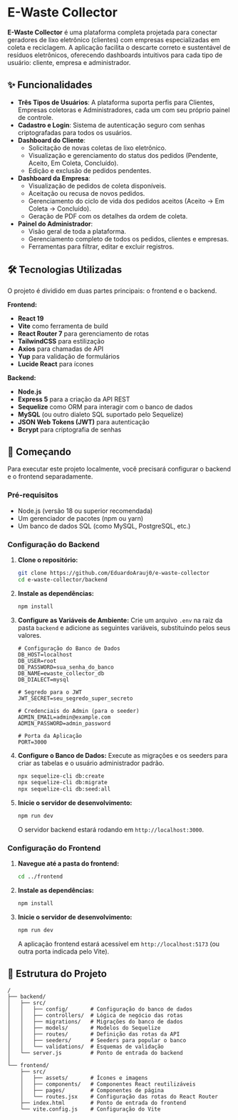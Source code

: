 # E-Waste Collector

**E-Waste Collector** é uma plataforma completa projetada para conectar geradores de lixo eletrônico (clientes) com empresas especializadas em coleta e reciclagem. A aplicação facilita o descarte correto e sustentável de resíduos eletrônicos, oferecendo dashboards intuitivos para cada tipo de usuário: cliente, empresa e administrador.

## ✨ Funcionalidades

- **Três Tipos de Usuários**: A plataforma suporta perfis para Clientes, Empresas coletoras e Administradores, cada um com seu próprio painel de controle.
- **Cadastro e Login**: Sistema de autenticação seguro com senhas criptografadas para todos os usuários.
- **Dashboard do Cliente**:
    - Solicitação de novas coletas de lixo eletrônico.
    - Visualização e gerenciamento do status dos pedidos (Pendente, Aceito, Em Coleta, Concluído).
    - Edição e exclusão de pedidos pendentes.
- **Dashboard da Empresa**:
    - Visualização de pedidos de coleta disponíveis.
    - Aceitação ou recusa de novos pedidos.
    - Gerenciamento do ciclo de vida dos pedidos aceitos (Aceito -> Em Coleta -> Concluído).
    - Geração de PDF com os detalhes da ordem de coleta.
- **Painel do Administrador**:
    - Visão geral de toda a plataforma.
    - Gerenciamento completo de todos os pedidos, clientes e empresas.
    - Ferramentas para filtrar, editar e excluir registros.

## 🛠️ Tecnologias Utilizadas

O projeto é dividido em duas partes principais: o frontend e o backend.

**Frontend:**
- **React 19**
- **Vite** como ferramenta de build
- **React Router 7** para gerenciamento de rotas
- **TailwindCSS** para estilização
- **Axios** para chamadas de API
- **Yup** para validação de formulários
- **Lucide React** para ícones

**Backend:**
- **Node.js**
- **Express 5** para a criação da API REST
- **Sequelize** como ORM para interagir com o banco de dados
- **MySQL** (ou outro dialeto SQL suportado pelo Sequelize)
- **JSON Web Tokens (JWT)** para autenticação
- **Bcrypt** para criptografia de senhas

## 🚀 Começando

Para executar este projeto localmente, você precisará configurar o backend e o frontend separadamente.

### Pré-requisitos

- Node.js (versão 18 ou superior recomendada)
- Um gerenciador de pacotes (npm ou yarn)
- Um banco de dados SQL (como MySQL, PostgreSQL, etc.)

### Configuração do Backend

1.  **Clone o repositório:**
    ```bash
    git clone https://github.com/EduardoArauj0/e-waste-collector
    cd e-waste-collector/backend
    ```

2.  **Instale as dependências:**
    ```bash
    npm install
    ```

3.  **Configure as Variáveis de Ambiente:**
    Crie um arquivo `.env` na raiz da pasta `backend` e adicione as seguintes variáveis, substituindo pelos seus valores.

    ```env
    # Configuração do Banco de Dados
    DB_HOST=localhost
    DB_USER=root
    DB_PASSWORD=sua_senha_do_banco
    DB_NAME=ewaste_collector_db
    DB_DIALECT=mysql

    # Segredo para o JWT
    JWT_SECRET=seu_segredo_super_secreto

    # Credenciais do Admin (para o seeder)
    ADMIN_EMAIL=admin@example.com
    ADMIN_PASSWORD=admin_password

    # Porta da Aplicação
    PORT=3000
    ```

4.  **Configure o Banco de Dados:**
    Execute as migrações e os seeders para criar as tabelas e o usuário administrador padrão.
    ```bash
    npx sequelize-cli db:create
    npx sequelize-cli db:migrate
    npx sequelize-cli db:seed:all
    ```

5.  **Inicie o servidor de desenvolvimento:**
    ```bash
    npm run dev
    ```
    O servidor backend estará rodando em `http://localhost:3000`.

### Configuração do Frontend

1.  **Navegue até a pasta do frontend:**
    ```bash
    cd ../frontend
    ```

2.  **Instale as dependências:**
    ```bash
    npm install
    ```

3.  **Inicie o servidor de desenvolvimento:**
    ```bash
    npm run dev
    ```
    A aplicação frontend estará acessível em `http://localhost:5173` (ou outra porta indicada pelo Vite).

## 📂 Estrutura do Projeto

```
/
├── backend/
│   ├── src/
│   │   ├── config/       # Configuração do banco de dados
│   │   ├── controllers/  # Lógica de negócio das rotas
│   │   ├── migrations/   # Migrações do banco de dados
│   │   ├── models/       # Modelos do Sequelize
│   │   ├── routes/       # Definição das rotas da API
│   │   ├── seeders/      # Seeders para popular o banco
│   │   └── validations/  # Esquemas de validação
│   └── server.js         # Ponto de entrada do backend
│
└── frontend/
    ├── src/
    │   ├── assets/       # Ícones e imagens
    │   ├── components/   # Componentes React reutilizáveis
    │   ├── pages/        # Componentes de página
    │   └── routes.jsx    # Configuração das rotas do React Router
    ├── index.html        # Ponto de entrada do frontend
    └── vite.config.js    # Configuração do Vite
